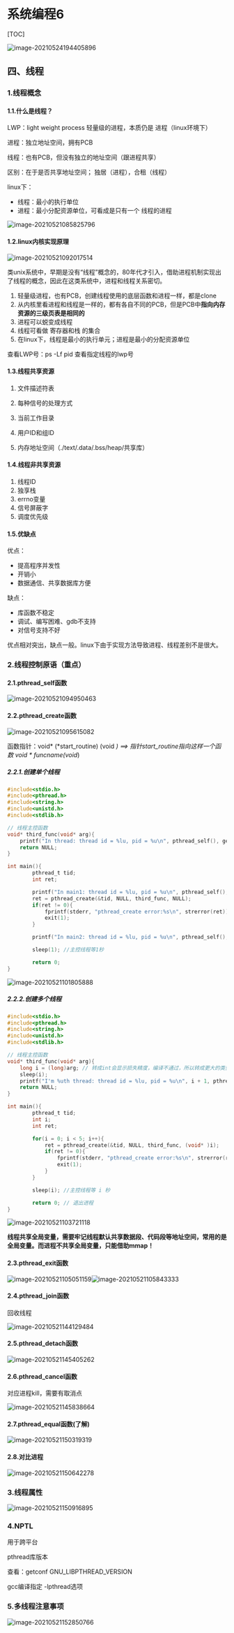 # 系统编程6

[TOC]

![image-20210524194405896](系统编程6.assets/image-20210524194405896.png)

## 四、线程

### 1.线程概念

#### 1.1.什么是线程？

LWP：light weight process 轻量级的进程，本质仍是 进程（linux环境下）

进程：独立地址空间，拥有PCB

线程：也有PCB，但没有独立的地址空间（跟进程共享）

区别：在于是否共享地址空间； 独居（进程），合租（线程）

linux下：

- 线程：最小的执行单位
- 进程：最小分配资源单位，可看成是只有一个 线程的进程

![image-20210521085825796](系统编程6.assets/image-20210521085825796-1621558707934.png)

#### 1.2.linux内核实现原理

![image-20210521092017514](系统编程6.assets/image-20210521092017514.png)

​	类unix系统中，早期是没有“线程”概念的，80年代才引入，借助进程机制实现出了线程的概念，因此在这类系统中，进程和线程关系密切。

1. 轻量级进程，也有PCB，创建线程使用的底层函数和进程一样，都是clone
2. 从内核里看进程和线程是一样的，都有各自不同的PCB，但是PCB中**指向内存资源的三级页表是相同的**
3. 进程可以蜕变成线程
4. 线程可看做 寄存器和栈 的集合
5. 在linux下，线程是最小的执行单元；进程是最小的分配资源单位

查看LWP号：ps -Lf pid 查看指定线程的lwp号



#### 1.3.线程共享资源

1. 文件描述符表

2. 每种信号的处理方式

3. 当前工作目录

4. 用户ID和组ID

5. 内存地址空间（./text/.data/.bss/heap/共享库）

   

#### 1.4.线程非共享资源

1. 线程ID
2. 独享栈
3. errno变量
4. 信号屏蔽字
5. 调度优先级



#### 1.5.优缺点

优点：

- 提高程序并发性
- 开销小
- 数据通信、共享数据库方便

缺点：

- 库函数不稳定
- 调试、编写困难、gdb不支持
- 对信号支持不好

优点相对突出，缺点一般。linux下由于实现方法导致进程、线程差别不是很大。



### 2.线程控制原语（重点）

#### 2.1.pthread_self函数

![image-20210521094950463](系统编程6.assets/image-20210521094950463.png)



#### 2.2.pthread_create函数

![image-20210521095615082](系统编程6.assets/image-20210521095615082.png)

函数指针：void* (*start_routine) (void *) ==> 指针start_routine指向这样一个函数 void *  funcname(void*)

##### 2.2.1.创建单个线程

```c
#include<stdio.h>
#include<pthread.h>
#include<string.h>
#include<unistd.h>
#include<stdlib.h>

// 线程主控函数
void* third_func(void* arg){
    printf("In thread: thread id = %lu, pid = %u\n", pthread_self(), getpid());
    return NULL;
}

int main(){
        pthread_t tid;
        int ret;

        printf("In main1: thread id = %lu, pid = %u\n", pthread_self(), getpid());
        ret = pthread_create(&tid, NULL, third_func, NULL);
        if(ret != 0){
            fprintf(stderr, "pthread_create error:%s\n", strerror(ret));
            exit(1);
        }

        printf("In main2: thread id = %lu, pid = %u\n", pthread_self(), getpid());

        sleep(1); //主控线程等1秒

        return 0;
}

```

![image-20210521101805888](系统编程6.assets/image-20210521101805888.png)

##### 2.2.2.创建多个线程

```c
#include<stdio.h>
#include<pthread.h>
#include<string.h>
#include<unistd.h>
#include<stdlib.h>

// 线程主控函数
void* third_func(void* arg){
    long i = (long)arg; // 转成int会显示损失精度，编译不通过，所以转成更大的类型来接收
    sleep(i);
    printf("I'm %uth thread: thread id = %lu, pid = %u\n", i + 1, pthread_self(), getpid());
    return NULL;
}

int main(){
        pthread_t tid;
        int i;
        int ret;

        for(i = 0; i < 5; i++){
            ret = pthread_create(&tid, NULL, third_func, (void* )i);
            if(ret != 0){
                fprintf(stderr, "pthread_create error:%s\n", strerror(ret));
                exit(1);
            }
        }

        sleep(i); //主控线程等 i 秒

        return 0; // 退出进程
}

```

![image-20210521103721118](系统编程6.assets/image-20210521103721118.png)



​	**线程共享全局变量，需要牢记线程默认共享数据段、代码段等地址空间，常用的是全局变量。而进程不共享全局变量，只能借助mmap！**

#### 2.3.pthread_exit函数

![image-20210521105051159](系统编程6.assets/image-20210521105051159.png)![image-20210521105843333](系统编程6.assets/image-20210521105843333.png)

#### 2.4.pthread_join函数

回收线程

![image-20210521144129484](系统编程6.assets/image-20210521144129484.png)



#### 2.5.pthread_detach函数

![image-20210521145405262](系统编程6.assets/image-20210521145405262.png)



#### 2.6.pthread_cancel函数

对应进程kill，需要有取消点

![image-20210521145838664](系统编程6.assets/image-20210521145838664.png)



#### 2.7.pthread_equal函数(了解)

![image-20210521150319319](系统编程6.assets/image-20210521150319319.png)



#### 2.8.对比进程

![image-20210521150642278](系统编程6.assets/image-20210521150642278.png)

### 3.线程属性

![image-20210521150916895](系统编程6.assets/image-20210521150916895.png)



### 4.NPTL

用于跨平台

pthread库版本

查看：getconf GNU_LIBPTHREAD_VERSION

gcc编译指定 -lpthread选项

### 5.多线程注意事项

![image-20210521152850766](系统编程6.assets/image-20210521152850766.png)

